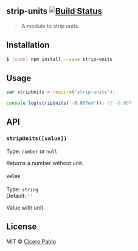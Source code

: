## strip-units [![Build Status](https://travis-ci.org/ciceropablo/strip-units.svg)](https://travis-ci.org/ciceropablo/strip-units)
> A module to strip units.

## Installation

```sh
$ [sudo] npm install --save strip-units
```

## Usage

```js
var stripUnits = require('strip-units');

console.log(stripUnits('-0.667em')); // -0.667
```

## API

### `stripUnits([value])`

Type: `number` or `null`

Returns a number without unit.

#### `value`

Type: `string`  
Default: `''`

Value with unit.

## License

MIT © [Cícero Pablo](http://ciceropablo.github.io)
